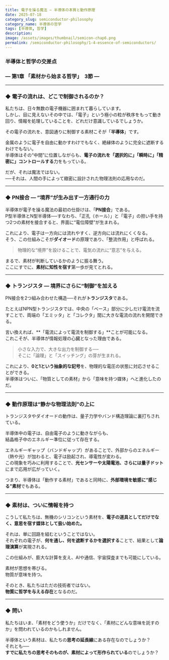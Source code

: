 ```yaml
---
title: 電子を操る魔法 ― 半導体の本質と動作原理
date: 2025-07-18
category_slug: semiconductor-philosophy
category_name: 半導体の哲学
tags: [半導体, 哲学]
description: 
image: /assets/images/thumbnail/semicon-chap6.png
permalink: /semiconductor-philosophy/1-4-essence-of-semiconductors/
---
```

### 半導体と哲学の交差点
### ― 第1章  **「素材から始まる哲学」**　3節 ―
---

### ◆ 電子の流れは、どこで制御されるのか？

私たちは、日々無数の電子機器に囲まれて暮らしています。  
しかし、目に見えないその中では、「電子」という極小の粒が秩序をもって動き回り、情報を処理していることを、どれだけ意識しているでしょうか。

その電子の流れを、意図通りに制御する素材こそが「**半導体**」です。

金属のように電子を自由に動かすわけでもなく、絶縁体のように完全に遮断するわけでもない。  
半導体はその“中間”に位置しながらも、**電子の流れを「選択的に」「瞬時に」「精密に」コントロールする**力をもっている。

だが、それは魔法ではない。  
──それは、人間の手によって緻密に設計された物理法則の応用なのだ。

---

### ◆ PN接合 ― “境界”が生み出す一方通行の力

半導体が電子を操る魔法の最初の仕掛けは、「**PN接合**」である。  
P型半導体とN型半導体──すなわち、「正孔（ホール）」と「電子」の担い手を持つ2つの素材を接合すると、界面に“電位障壁”が生まれる。

これにより、電子は一方向には流れやすく、逆方向には流れにくくなる。  
そう、この仕組みこそが**ダイオード**の原理であり、「整流作用」と呼ばれる。

> 物理的な“境界”を設けることで、電気の流れに“意志”を与える。

まるで、素材が判断しているかのように振る舞う。  
ここにすでに、**素材に知性を宿す**第一歩が見てとれる。

---

### ◆ トランジスタ ― 境界にさらに“制御”を加える

PN接合を2つ組み合わせた構造──それが**トランジスタ**である。

たとえばNPN型トランジスタでは、中央の「ベース」部分に少しだけ電流を流すことで、両端の「エミッタ」と「コレクタ」間に大きな電流の流れを開閉できる。

言い換えれば、**「電流によって電流を制御する」**ことが可能になる。  
これこそが、半導体が情報処理の心臓となった理由である。

> 小さな入力で、大きな出力を制御する──  
> そこに「論理」と「スイッチング」の芽が生まれる。

これにより、**0と1という抽象的な記号**を、物理的な電圧の状態に対応させることができる。  
半導体はついに、「物質としての素材」から「意味を持つ媒体」へと進化したのだ。

---

### ◆ 動作原理は“静かな物理法則”の上に

トランジスタやダイオードの動作は、量子力学やバンド構造理論に裏打ちされている。

半導体中の電子は、自由電子のように動きながらも、  
結晶格子中のエネルギー準位に従って存在する。

エネルギーギャップ（バンドギャップ）があることで、外部からのエネルギー（熱や光）が加わると、電子は励起され、導電性が変わる。  
この現象を巧みに利用することで、**光センサーや太陽電池、さらには量子ドット**にまで応用が広がっていく。

つまり、半導体は「動作する素材」であると同時に、**外部環境を敏感に“感じる”素材**でもある。

---

### ◆ 素材は、ついに情報を持つ

こうして私たちは、無機のシリコンという素材を、**電子の道具としてだけでなく、意思を宿す媒体として扱い始めた。**

それは、単に回路を組むということではない。  
それぞれの電子が、**何を通し、何を遮断するかを選択する**ことで、結果として**論理演算**が実現される。

この仕組みが、膨大な計算を支え、AIや通信、宇宙探査までも可能にしている。

素材が思想を帯びる。  
物質が意味を持つ。

そのとき、私たちはただの技術者ではない。  
**物質に哲学を与える存在**となるのだ。

---

### ◆ 問い

私たちはいま、「素材をどう使うか」だけでなく、「素材にどんな意味を託すのか」を問われているのかもしれません。

半導体という素材は、私たちの**思考の延長線**にある存在なのでしょうか？  
それとも──  
**すでに私たちの思考そのものが、素材によって形作られている**のでしょうか？